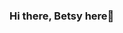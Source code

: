 ### Hi there, Betsy here👋

<!--
**Sunflower95/Sunflower95** is a ✨ _special_ ✨ repository because its `README.md` (this file) appears on your GitHub profile.


- 🔭 I’m currently working on personal projects.
- 🌱 I’m currently learning new technologies like Java.
- 👯 I’m looking to collaborate on different projects
- 🤔 I’m looking for help with mobile app projects.
- 💬 Ask me about any project I have worked on
- 📫 How to reach me. Kindly call me or WhatsApp me on 0574844430
- 😄 Pronouns: ...
- ⚡ Fun fact: I love singing and coding.
-->
